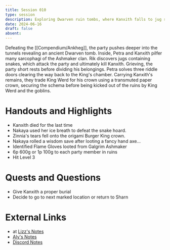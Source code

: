 ```yaml
---
title: Session 010
type: session
description: Exploring Dwarven ruin tombs, where Kanxith falls to jug snakes.
date: 2024-06-16
draft: false
absent:
---
```

Defeating the [[Compendium/Ankheg]], the party pushes deeper into the tunnels revealing an ancient Dwarven tomb. Inside, Petra and Kanxith pilfer many sarcophagi of the Ashmaker clan. Rik discovers jugs containing snakes, which attack the party and ultimately kill Kanxith. Grieving, the party short rests before dividing his belongings. Petra solves three riddle doors clearing the way back to the King's chamber. Carrying Kanxith's remains, they trade King Werd for his crown using a transmuted paper crown, securing the schema before being kicked out of the ruins by King Werd and the goblins.
# Handouts and Highlights
- Kanxith died for the last time  
- Nakaya used her ice breath to defeat the snake hoard.  
- Zinnia's tears fell onto the origami Burger King crown.  
- Nakaya rolled a wisdom save after looting a fancy hand axe...  
- Identified Flame Gloves looted from Galgrim Ashmaker  
- 6p 600g or 1p 100g to each party member in ruins  
- Hit Level 3
# Quests and Questions
- Give Kanxith a proper burial  
- Decide to go to next marked location or return to Sharn
# External Links
- at [Lizz's Notes](https://docs.google.com/document/d/1J33aBWlHE9Q3B2MMNnUZiaMUoW-X7qpKUtETTQmvalc/edit)
- [Aly's Notes](https://docs.google.com/document/d/1fSQjHnHHLE2g8VXjjjo7_mex3K2nn8vOA5Q_iREG5QU/edit)
- [Discord Notes](https://discord.com/channels/283480767844057088/1208993465531105380/1252028681547681863)